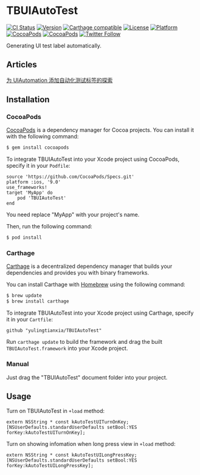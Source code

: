 # TBUIAutoTest

[![CI Status](http://img.shields.io/travis/yulingtianxia/TBUIAutoTest.svg?style=flat)](https://travis-ci.org/yulingtianxia/TBUIAutoTest)
[![Version](https://img.shields.io/cocoapods/v/TBUIAutoTest.svg?style=flat)](http://cocoapods.org/pods/TBUIAutoTest)
[![Carthage compatible](https://img.shields.io/badge/Carthage-compatible-4BC51D.svg?style=flat)](https://github.com/Carthage/Carthage)
[![License](https://img.shields.io/cocoapods/l/TBUIAutoTest.svg?style=flat)](http://cocoapods.org/pods/TBUIAutoTest)
[![Platform](https://img.shields.io/cocoapods/p/TBUIAutoTest.svg?style=flat)](http://cocoapods.org/pods/TBUIAutoTest)
[![CocoaPods](https://img.shields.io/cocoapods/dt/TBUIAutoTest.svg)](http://cocoapods.org/pods/TBUIAutoTest)
[![CocoaPods](https://img.shields.io/cocoapods/at/TBUIAutoTest.svg)](http://cocoapods.org/pods/TBUIAutoTest)
[![Twitter Follow](https://img.shields.io/twitter/follow/yulingtianxia.svg?style=social&label=Follow)](https://twitter.com/yulingtianxia)

Generating UI test label automatically.

## Articles

[为 UIAutomation 添加自动化测试标签的探索](http://yulingtianxia.com/blog/2016/03/28/Add-UITest-Label-for-UIAutomation/)

## Installation
### CocoaPods

[CocoaPods](http://cocoapods.org) is a dependency manager for Cocoa projects. You can install it with the following command:

```bash
$ gem install cocoapods
```

To integrate TBUIAutoTest into your Xcode project using CocoaPods, specify it in your `Podfile`:


```
source 'https://github.com/CocoaPods/Specs.git'
platform :ios, '9.0'
use_frameworks!
target 'MyApp' do
	pod 'TBUIAutoTest'
end
```

You need replace "MyApp" with your project's name.

Then, run the following command:

```bash
$ pod install
```

### Carthage

[Carthage](https://github.com/Carthage/Carthage) is a decentralized dependency manager that builds your dependencies and provides you with binary frameworks.

You can install Carthage with [Homebrew](http://brew.sh/) using the following command:

```bash
$ brew update
$ brew install carthage
```

To integrate TBUIAutoTest into your Xcode project using Carthage, specify it in your `Cartfile`:

```ogdl
github "yulingtianxia/TBUIAutoTest"
```

Run `carthage update` to build the framework and drag the built `TBUIAutoTest.framework` into your Xcode project.

### Manual

Just drag the "TBUIAutoTest" document folder into your project.

## Usage

Turn on TBUIAutoTest in `+load` method:

```
extern NSString * const kAutoTestUITurnOnKey;
[NSUserDefaults.standardUserDefaults setBool:YES forKey:kAutoTestUITurnOnKey];
```

Turn on showing infomation when long press view in `+load` method:

```
extern NSString * const kAutoTestUILongPressKey;
[NSUserDefaults.standardUserDefaults setBool:YES forKey:kAutoTestUILongPressKey];
```

